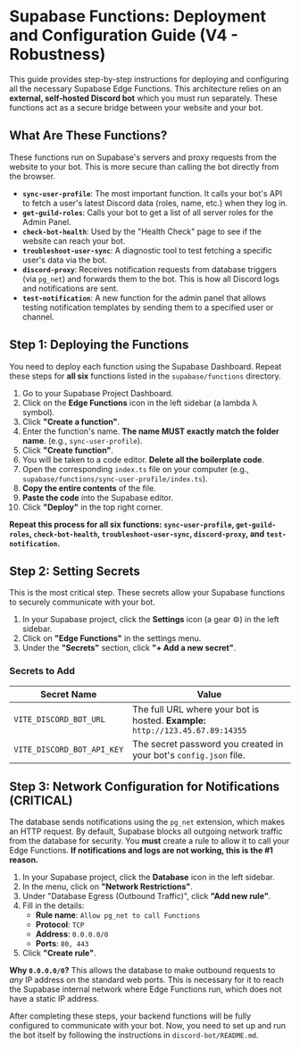 # Supabase Functions: Deployment and Configuration Guide (V4 - Robustness)

This guide provides step-by-step instructions for deploying and configuring all the necessary Supabase Edge Functions. This architecture relies on an **external, self-hosted Discord bot** which you must run separately. These functions act as a secure bridge between your website and your bot.

## What Are These Functions?

These functions run on Supabase's servers and proxy requests from the website to your bot. This is more secure than calling the bot directly from the browser.

-   **`sync-user-profile`**: The most important function. It calls your bot's API to fetch a user's latest Discord data (roles, name, etc.) when they log in.
-   **`get-guild-roles`**: Calls your bot to get a list of all server roles for the Admin Panel.
-   **`check-bot-health`**: Used by the "Health Check" page to see if the website can reach your bot.
-   **`troubleshoot-user-sync`**: A diagnostic tool to test fetching a specific user's data via the bot.
-   **`discord-proxy`**: Receives notification requests from database triggers (via `pg_net`) and forwards them to the bot. This is how all Discord logs and notifications are sent.
-   **`test-notification`**: A new function for the admin panel that allows testing notification templates by sending them to a specified user or channel.

## Step 1: Deploying the Functions

You need to deploy each function using the Supabase Dashboard. Repeat these steps for **all six** functions listed in the `supabase/functions` directory.

1.  Go to your Supabase Project Dashboard.
2.  Click on the **Edge Functions** icon in the left sidebar (a lambda λ symbol).
3.  Click **"Create a function"**.
4.  Enter the function's name. **The name MUST exactly match the folder name**. (e.g., `sync-user-profile`).
5.  Click **"Create function"**.
6.  You will be taken to a code editor. **Delete all the boilerplate code**.
7.  Open the corresponding `index.ts` file on your computer (e.g., `supabase/functions/sync-user-profile/index.ts`).
8.  **Copy the entire contents** of the file.
9.  **Paste the code** into the Supabase editor.
10. Click **"Deploy"** in the top right corner.

**Repeat this process for all six functions: `sync-user-profile`, `get-guild-roles`, `check-bot-health`, `troubleshoot-user-sync`, `discord-proxy`, and `test-notification`.**

## Step 2: Setting Secrets

This is the most critical step. These secrets allow your Supabase functions to securely communicate with your bot.

1.  In your Supabase project, click the **Settings** icon (a gear ⚙️) in the left sidebar.
2.  Click on **"Edge Functions"** in the settings menu.
3.  Under the **"Secrets"** section, click **"+ Add a new secret"**.

### Secrets to Add

| Secret Name                   | Value                                                                              |
| ----------------------------- | ---------------------------------------------------------------------------------- |
| `VITE_DISCORD_BOT_URL`        | The full URL where your bot is hosted. **Example:** `http://123.45.67.89:14355`       |
| `VITE_DISCORD_BOT_API_KEY`    | The secret password you created in your bot's `config.json` file.                  |

## Step 3: Network Configuration for Notifications (CRITICAL)

The database sends notifications using the `pg_net` extension, which makes an HTTP request. By default, Supabase blocks all outgoing network traffic from the database for security. You **must** create a rule to allow it to call your Edge Functions. **If notifications and logs are not working, this is the #1 reason.**

1.  In your Supabase project, click the **Database** icon in the left sidebar.
2.  In the menu, click on **"Network Restrictions"**.
3.  Under "Database Egress (Outbound Traffic)", click **"Add new rule"**.
4.  Fill in the details:
    *   **Rule name**: `Allow pg_net to call Functions`
    *   **Protocol**: `TCP`
    *   **Address**: `0.0.0.0/0`
    *   **Ports**: `80, 443`
5.  Click **"Create rule"**.

**Why `0.0.0.0/0`?** This allows the database to make outbound requests to *any* IP address on the standard web ports. This is necessary for it to reach the Supabase internal network where Edge Functions run, which does not have a static IP address.

After completing these steps, your backend functions will be fully configured to communicate with your bot. Now, you need to set up and run the bot itself by following the instructions in `discord-bot/README.md`.